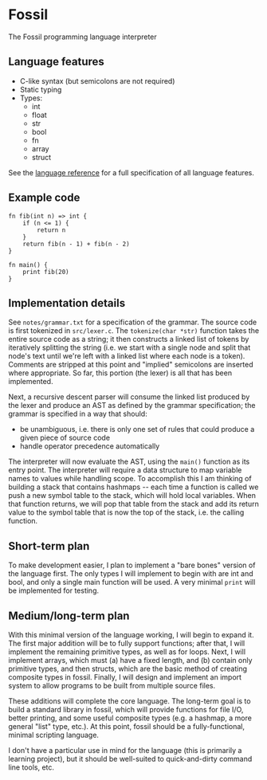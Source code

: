 # Fossil

The Fossil programming language interpreter

## Language features

- C-like syntax (but semicolons are not required)
- Static typing
- Types:
  - int
  - float
  - str
  - bool
  - fn
  - array
  - struct

See the [language reference](https://github.com/bwc3252/fossil/blob/master/LANGUAGE_REFERENCE.md) for a full specification of all language features.

## Example code

```
fn fib(int n) => int {
    if (n <= 1) {
        return n
    }
    return fib(n - 1) + fib(n - 2)
}

fn main() {
    print fib(20)
}
```

## Implementation details

See `notes/grammar.txt` for a specification of the grammar.
The source code is first tokenized in `src/lexer.c`.
The `tokenize(char *str)` function takes the entire source code as a string; it then constructs a linked list of tokens by iteratively splitting the string (i.e. we start with a single node and split that node's text until we're left with a linked list where each node is a token).
Comments are stripped at this point and "implied" semicolons are inserted where appropriate.
So far, this portion (the lexer) is all that has been implemented.

Next, a recursive descent parser will consume the linked list produced by the lexer and produce an AST as defined by the grammar specification; the grammar is specified in a way that should:
- be unambiguous, i.e. there is only one set of rules that could produce a given piece of source code
- handle operator precedence automatically

The interpreter will now evaluate the AST, using the `main()` function as its entry point.
The interpreter will require a data structure to map variable names to values while handling scope.
To accomplish this I am thinking of building a stack that contains hashmaps -- each time a function is called we push a new symbol table to the stack, which will hold local variables.
When that function returns, we will pop that table from the stack and add its return value to the symbol table that is now the top of the stack, i.e. the calling function.

## Short-term plan

To make development easier, I plan to implement a "bare bones" version of the language first.
The only types I will implement to begin with are int and bool, and only a single main function will be used.
A very minimal `print` will be implemented for testing.

## Medium/long-term plan

With this minimal version of the language working, I will begin to expand it.
The first major addition will be to fully support functions; after that, I will implement the remaining primitive types, as well as for loops.
Next, I will implement arrays, which must (a) have a fixed length, and (b) contain only primitive types, and then structs, which are the basic method of creating composite types in fossil.
Finally, I will design and implement an import system to allow programs to be built from multiple source files.

These additions will complete the core language.
The long-term goal is to build a standard library in fossil, which will provide functions for file I/O, better printing, and some useful composite types (e.g. a hashmap, a more general "list" type, etc.).
At this point, fossil should be a fully-functional, minimal scripting language.

I don't have a particular use in mind for the language (this is primarily a learning project), but it should be well-suited to quick-and-dirty command line tools, etc.
